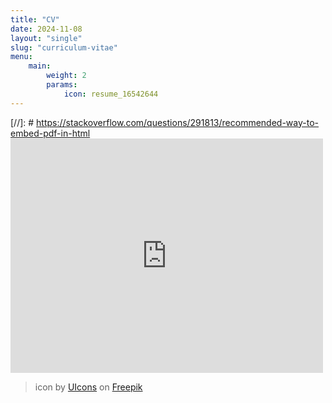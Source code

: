 ```yaml
---
title: "CV"
date: 2024-11-08
layout: "single"
slug: "curriculum-vitae"
menu:
    main:
        weight: 2
        params: 
            icon: resume_16542644
---
```


[//]: # https://stackoverflow.com/questions/291813/recommended-way-to-embed-pdf-in-html
<embed src="https://drive.google.com/viewerng/
viewer?embedded=true&url=https://drive.google.com/file/d/14nnMuFqk1JdIdYefVlxn4M5fjpwA9MsC" width="500" height="375">

> icon by [UIcons](https://freepik.com/icon/resume_16542644#fromView=search&page=1&position=1&uuid=01af8039-1b43-44e7-aff0-905c920bdba3) on [Freepik](https://freepik.com/)